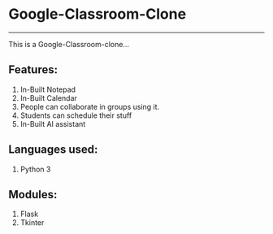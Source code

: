 # Google-Classroom-Clone
-----------------------------------

This is a Google-Classroom-clone...

Features:
-----------------------------------------
1. In-Built Notepad
2. In-Built Calendar
3. People can collaborate in groups using it.
4. Students can schedule their stuff
5. In-Built AI assistant

Languages used:
--------------------------------------
1. Python 3

Modules:
---------------------------------------
1. Flask
2. Tkinter
